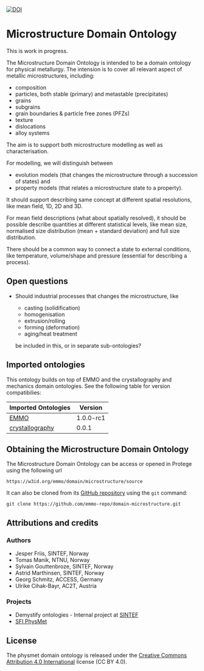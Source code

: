 [![DOI](https://zenodo.org/badge/348298817.svg)](https://zenodo.org/badge/latestdoi/348298817)


Microstructure Domain Ontology
==============================
This is work in progress.

The Microstructure Domain Ontology is intended to be a domain ontology
for physical metallurgy.  The intension is to cover all relevant
aspect of metallic microstructures, including:
  - composition
  - particles, both stable (primary) and metastable (precipitates)
  - grains
  - subgrains
  - grain boundaries & particle free zones (PFZs)
  - texture
  - dislocations
  - alloy systems

The aim is to support both microstructure modelling as well as
characterisation.

For modelling, we will distinguish between
  - evolution models (that changes the microstructure through a
    succession of states) and
  - property models (that relates a microstructure state to a property).

It should support describing same concept at different spatial
resolutions, like mean field, 1D, 2D and 3D.

For mean field descriptions (what about spatially resolved), it should
be possible describe quantities at different statistical levels, like
mean size, normalised size distribution (mean + standard deviation)
and full size distribution.

There should be a common way to connect a state to external
conditions, like temperature, volume/shape and pressure (essential for
describing a process).


Open questions
--------------
* Should industrial processes that changes the microstructure, like
    - casting (solidification)
    - homogenisation
    - extrusion/rolling
    - forming (deformation)
    - aging/heat treatment

  be included in this, or in separate sub-ontologies?



Imported ontologies
-------------------
This ontology builds on top of EMMO and the crystallography and
mechanics domain ontologies. See the following table for version
compatibilies:

| Imported Ontologies  | Version           |
| -------------------- | ----------------- |
| [EMMO][1]            | 1.0.0-rc1         |
| [crystallography][2] | 0.0.1             |


Obtaining the Microstructure Domain Ontology
--------------------------------------------
The Microstructure Domain Ontology can be access or opened in Protege
using the following url

    https://w3id.org/emmo/domain/microstructure/source

It can also be cloned from its [GitHub repository][3] using the `git`
command:

    git clone https://github.com/emmo-repo/domain-microstructure.git



Attributions and credits
------------------------
### Authors
- Jesper Friis, SINTEF, Norway
- Tomas Manik, NTNU, Norway
- Sylvain Gouttenbroze, SINTEF, Norway
- Astrid Marthinsen, SINTEF, Norway
- Georg Schmitz, ACCESS, Germany
- Ulrike Cihak-Bayr, AC2T, Austria


### Projects
- Demystify ontologies - Internal project at [SINTEF](www.sintef.no)
- [SFI PhysMet](https://www.ntnu.edu/physmet)


License
-------
The physmet domain ontology is released under the [Creative Commons
Attribution 4.0
International](https://creativecommons.org/licenses/by/4.0/legalcode)
license (CC BY 4.0).


[1]: https://github.com/emmo-repo/EMMO
[2]: https://github.com/emmo-repo/domain-crystallography
[3]: https://github.com/emmo-repo/domain-microstructure
[github]: https://github.com/
[github-ssh]: https://docs.github.com/en/github/authenticating-to-github/generating-a-new-ssh-key-and-adding-it-to-the-ssh-agent
